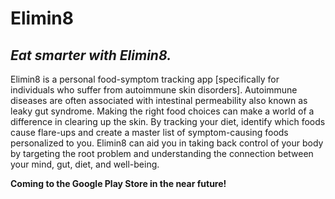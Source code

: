 # Elimin8

## ***Eat smarter with Elimin8.***

Elimin8 is a personal food-symptom tracking app [specifically for individuals who suffer from autoimmune skin disorders]. Autoimmune diseases are often associated with intestinal permeability also known as leaky gut syndrome. Making the right food choices can make a world of a difference in clearing up the skin. By tracking your diet, identify which foods cause flare-ups and create a master list of symptom-causing foods personalized to you. Elimin8 can aid you in taking back control of your body by targeting the root problem and understanding the connection between your mind, gut, diet, and well-being.

**Coming to the Google Play Store in the near future!**

